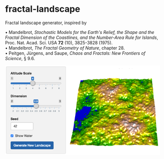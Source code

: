 # fractal-landscape
Fractal landscape generator, inspired by

&bull; Mandelbrot, _Stochastic Models for the Earth's Relief, the Shape and the Fractal Dimension of the Coastlines,
and the Number-Area Rule for Islands_, Proc. Nat. Acad. Sci. USA **72** (10), 3825-3828 (1975).
<br>&bull; Mandelbrot, _The Fractal Geometry of Nature_, chapter 28.
<br>&bull; Peitgen, J&uuml;rgens, and Saupe, _Chaos and Fractals: New Frontiers of Science_, &sect; 9.6.

![Screenshot](screenshot.png)
